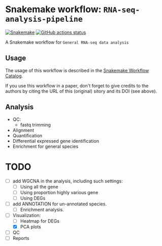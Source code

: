 # Snakemake workflow: `RNA-seq-analysis-pipeline`

[![Snakemake](https://img.shields.io/badge/snakemake-≥6.3.0-brightgreen.svg)](https://snakemake.github.io)
[![GitHub actions status](https://github.com/loganylchen/RNA-seq-analysis-pipeline/workflows/Tests/badge.svg?branch=main)](https://github.com/loganylchen/RNA-seq-analysis-pipeline/actions?query=branch%3Amain+workflow%3ATests)


A Snakemake workflow for `General RNA-seq data analysis`


## Usage

The usage of this workflow is described in the [Snakemake Workflow Catalog](https://snakemake.github.io/snakemake-workflow-catalog/?usage=loganylchen%2FRNA-seq-analysis-pipeline).

If you use this workflow in a paper, don't forget to give credits to the authors by citing the URL of this (original) <repo>sitory and its DOI (see above).

## Analysis

- QC:
  - fastq trimming
- Alignment
- Quantification
- Differential expressed gene identification
- Enrichment for general species

# TODO

* [ ] add WGCNA in the analysis, including such settings:
  * [ ] Using all the gene
  * [ ] Using proportion highly various gene
  * [ ] Using DEGs
* [ ] add ANNOTATION for un-annotated species.
  * [ ] Enrichment analysis.
* [ ] Visualization:
  * [ ] Heatmap for DEGs
  * [x] PCA plots
* [ ] QC
* [ ] Reports